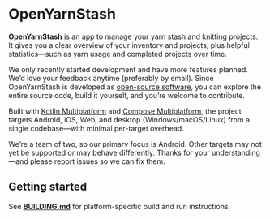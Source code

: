 # OpenYarnStash

**OpenYarnStash** is an app to manage your yarn stash and knitting projects. It gives you a clear overview of your inventory and projects, plus helpful statistics—such as yarn usage and completed projects over time.

We only recently started development and have more features planned. We’d love your feedback anytime (preferably by email). Since OpenYarnStash is developed as [open-source software](https://en.wikipedia.org/wiki/Open-source_software), you can explore the entire source code, build it yourself, and you’re welcome to contribute.

Built with [Kotlin Multiplatform](https://en.wikipedia.org/wiki/Kotlin_(programming_language)#Multiplatform) and [Compose Multiplatform](https://www.jetbrains.com/compose-multiplatform/), the project targets Android, iOS, Web, and desktop (Windows/macOS/Linux) from a single codebase—with minimal per-target overhead.

We’re a team of two, so our primary focus is Android. Other targets may not yet be supported or may behave differently. Thanks for your understanding—and please report issues so we can fix them.

## Getting started

See **[BUILDING.md](./BUILDING.md)** for platform-specific build and run instructions.